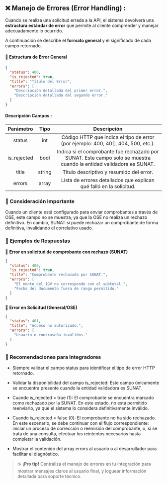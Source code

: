 ## ❌ **Manejo de Errores (Error Handling) :**

Cuando se realiza una solicitud errada a la API, el sistema devolverá una **estructura estándar de error** que permite al cliente comprender y manejar adecuadamente lo ocurrido.

A continuación se describe el **formato general** y el significado de cada campo retornado.

#### 🧬 **Estructura de Error General**

```json
{
  "status": 400,
  "is_rejected": true,
  "title": "Título del Error",
  "errors": [
    "Descripción detallada del primer error.",
    "Descripción detallada del segundo error."
  ]
}
```

#### **Descripción Campos :**

|**Parámetro**|**Tipo**|                                                             **Descripción**                                                       |
|:-----------:|:------:|:---------------------------------------------------------------------------------------------------------------------------------:|
|    status   |  int   |                        Código HTTP que indica el tipo de error (por ejemplo: 400, 401, 404, 500, etc.).                           |
| is_rejected |  bool  |        Indica si el comprobante fue rechazado por SUNAT. Este campo solo se muestra cuando la entidad validadora es SUNAT.        |
|    title    | string |                                              Título descriptivo y resumido del error.                                             |
|    errors   | array  |                               Lista de errores detallados que explican qué falló en la solicitud.                                 |

### 🎯 **Consideración Importante**

Cuando un cliente está configurado para enviar comprobantes a través de OSE, este campo no se muestra, ya que la OSE no realiza un rechazo definitivo. En cambio, SUNAT sí puede rechazar un comprobante de forma definitiva, invalidando el correlativo usado.

### 📌 **Ejemplos de Respuestas**

🛑 **Error en solicitud de comprobante con rechazo (SUNAT)**

```json
{
  "status": 400,
  "is_rejected": true,
  "title": "Comprobante rechazado por SUNAT.",
  "errors": [
    "El monto del IGV no corresponde con el subtotal.",
    "Fecha del documento fuera de rango permitido."
  ]
}
```

🔐 **Error en Solicitud (General/OSE)**

```json
{
  "status": 401,
  "title": "Acceso no autorizado.",
  "errors": [
    "Usuario o contraseña inválidos."
  ]
}
```

### 🧠 **Recomendaciones para Integradores**

- Siempre validar el campo status para identificar el tipo de error HTTP retornado.

- Validar la disponibilidad del campo is_rejected: Este campo únicamente se encuentra presente cuando la entidad validadora es SUNAT.

- Cuando is_rejected = true (1): El comprobante se encuentra marcado como rechazado por la SUNAT. En este estado, no está permitido reenviarlo, ya que el sistema lo considera definitivamente inválido.

- Cuando is_rejected = false (0): El comprobante no ha sido rechazado. En este escenario, se debe continuar con el flujo correspondiente: iniciar un proceso de corrección o reemisión del comprobante, o, si se trata de una consulta, efectuar los reintentos necesarios hasta completar la validación.

- Mostrar el contenido del array errors al usuario o al desarrollador para facilitar el diagnóstico.

> ☕ **¡Pro tip!** Centraliza el manejo de errores en tu integración para mostrar mensajes claros al usuario final, y loguear información detallada para soporte técnico.